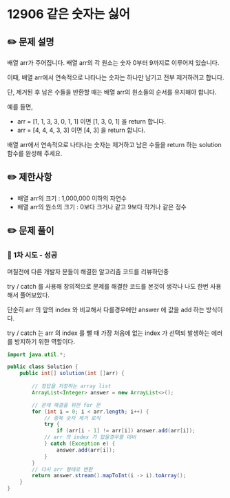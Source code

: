 # 12906 같은 숫자는 싫어

## ✏️ **문제 설명**

배열 arr가 주어집니다. 배열 arr의 각 원소는 숫자 0부터 9까지로 이루어져 있습니다. 

이때, 배열 arr에서 연속적으로 나타나는 숫자는 하나만 남기고 전부 제거하려고 합니다. 

단, 제거된 후 남은 수들을 반환할 때는 배열 arr의 원소들의 순서를 유지해야 합니다. 

예를 들면,

- arr = [1, 1, 3, 3, 0, 1, 1] 이면 [1, 3, 0, 1] 을 return 합니다.
- arr = [4, 4, 4, 3, 3] 이면 [4, 3] 을 return 합니다.

배열 arr에서 연속적으로 나타나는 숫자는 제거하고 남은 수들을 return 하는 solution 함수를 완성해 주세요.

## ✏️ 제한사항

- 배열 arr의 크기 : 1,000,000 이하의 자연수
- 배열 arr의 원소의 크기 : 0보다 크거나 같고 9보다 작거나 같은 정수

## ✏️ 문제 풀이

### 📍 1차 시도 - 성공

며칠전에 다른 개발자 분들이 해결한 알고리즘 코드를 리뷰하던중

try / catch 를 사용해 창의적으로 문제를 해결한 코드를 본것이 생각나 나도 한번 사용해서 풀어보았다.

단순히 arr 의 앞의 index 와 비교해서 다를경우에만 answer 에 값을 add 하는 방식이다.

try / catch 는 arr 의 index 를 뺄 때 가장 처음에 없는 index 가 선택되 발생하는 에러를 방지하기 위한 역할이다.

```java
import java.util.*;

public class Solution {
    public int[] solution(int []arr) {
        
        // 정답을 저장하는 array list
        ArrayList<Integer> answer = new ArrayList<>();

        // 문제 해결을 위한 for 문
        for (int i = 0; i < arr.length; i++) {
            // 중복 숫자 제거 로직
            try {
                if (arr[i - 1] != arr[i]) answer.add(arr[i]);
            // arr 의 index 가 없을경우를 대비
            } catch (Exception e) {
                answer.add(arr[i]);
            }
        }
        // 다시 arr 형태로 변환
        return answer.stream().mapToInt(i -> i).toArray();
    }
}
```